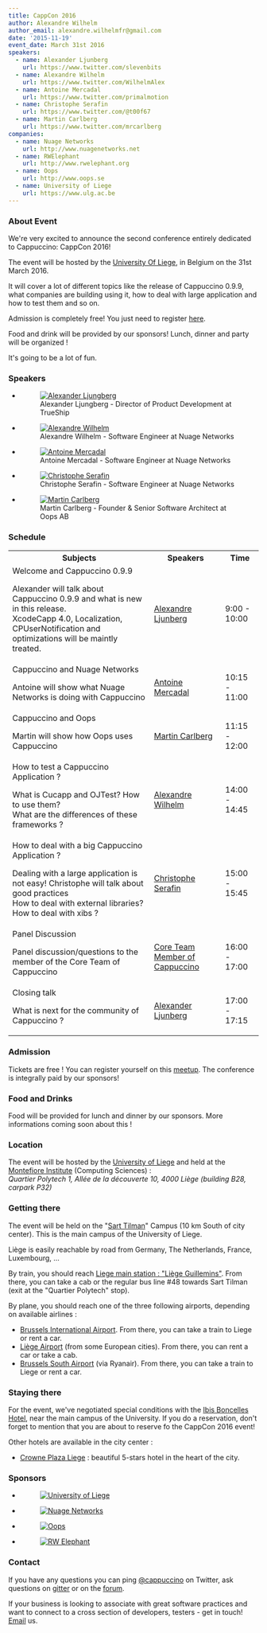 ```yaml
---
title: CappCon 2016
author: Alexandre Wilhelm
author_email: alexandre.wilhelmfr@gmail.com
date: '2015-11-19'
event_date: March 31st 2016
speakers:
  - name: Alexander Ljunberg
    url: https://www.twitter.com/slevenbits
  - name: Alexandre Wilhelm
    url: https://www.twitter.com/WilhelmAlex
  - name: Antoine Mercadal
    url: https://www.twitter.com/primalmotion
  - name: Christophe Serafin
    url: https://www.twitter.com/@t00f67
  - name: Martin Carlberg
    url: https://www.twitter.com/mrcarlberg
companies:
  - name: Nuage Networks
    url: http://www.nuagenetworks.net
  - name: RWElephant
    url: http://www.rwelephant.org
  - name: Oops
    url: http://www.oops.se
  - name: University of Liege
    url: https://www.ulg.ac.be
---
```


### About Event

We're very excited to announce the second conference entirely dedicated to Cappuccino: CappCon 2016!

The event will be hosted by the [University Of Liege](https://www.ulg.ac.be), in Belgium on the 31st March 2016.

It will cover a lot of different topics like the release of Cappuccino 0.9.9, what companies are building using it, how to deal with large application and how to test them and so on.

Admission is completely free! You just need to register [here](http://www.meetup.com/World-Cappuccino-Meetup/events/226898401/).

Food and drink will be provided by our sponsors! Lunch, dinner and party will be organized !

It's going to be a lot of fun.

### Speakers

<ul class="speakers">
    <li>
        <figure>
            <a href="https://twitter.com/slevenbits" target="_blank"><img src="/img/cappCon2016/Alexander-Ljunberg.png" alt="Alexander Ljungberg"></a>
            <figcaption>Alexander Ljungberg - Director of Product Development at TrueShip</figcaption>
        </figure>
    </li>
    <li>
        <figure>
            <a href="https://twitter.com/wilhelmalex" target="_blank"><img src="/img/cappCon2016/Alexandre-Wilhelm.png" alt="Alexandre Wilhelm"></a>
            <figcaption>Alexandre Wilhelm - Software Engineer at Nuage Networks</figcaption>
        </figure>
    </li>
    <li>
        <figure>
            <a href="https://twitter.com/primalmotion" target="_blank"><img src="/img/cappCon2016/Antoine-Mercadal.png" alt="Antoine Mercadal"></a>
            <figcaption>Antoine Mercadal - Software Engineer at Nuage Networks</figcaption>
        </figure>
    </li>
    <li>
        <figure>
            <a href="https://twitter.com/t00f67" target="_blank"><img src="/img/cappCon2016/Christophe-Serafin.png" alt="Christophe Serafin"></a>
            <figcaption>Christophe Serafin - Software Engineer at Nuage Networks</figcaption>
        </figure>
    </li>
    <li>
        <figure>
            <a href="https://twitter.com/mrcarlberg" target="_blank"><img src="/img/cappCon2016/Martin-Carlberg.png" alt="Martin Carlberg"></a>
            <figcaption>Martin Carlberg - Founder & Senior Software Architect at Oops AB</figcaption>
        </figure>
    </li>
</ul>

### Schedule

<table class="table span9 schedule">
    <tbody>
        <tr>
            <th>Subjects</th>
            <th>Speakers</th>
            <th>Time</th>
        </tr>
        <tr>
            <td>Welcome and Cappuccino 0.9.9<p class="p_schedule_description">Alexander will talk about Cappuccino 0.9.9 and what is new in this release.<br/> XcodeCapp 4.0, Localization, CPUserNotification and optimizations will be maintly treated.</p></td>
            <td><a href="https://twitter.com/slevenbits" target="_blank">Alexandre Ljunberg</a></td>
            <td>9:00 - 10:00</td>
        </tr>
        <tr>
            <td>Cappuccino and Nuage Networks<p class="p_schedule_description">Antoine will show what Nuage Networks is doing with Cappuccino</p></td>
            <td><a href="https://twitter.com/primalmotion" target="_blank">Antoine Mercadal</a></td>
            <td>10:15 - 11:00</td>
        </tr>
        <tr>
            <td>Cappuccino and Oops<p class="p_schedule_description">Martin will show how Oops uses Cappuccino</p></td>
            <td><a href="https://twitter.com/mrcarlberg" target="_blank">Martin Carlberg</a></td>
            <td>11:15 - 12:00</td>
        </tr>
        <tr>
            <td>How to test a Cappuccino Application ?<p class="p_schedule_description">What is Cucapp and OJTest? How to use them?<br/> What are the differences of these frameworks ?</p></td>
            <td><a href="https://twitter.com/wilhelmalex" target="_blank">Alexandre Wilhelm</a></td>
            <td>14:00 - 14:45</td>
        </tr>
        <tr>
            <td>How to deal with a big Cappuccino Application ?<p class="p_schedule_description">Dealing with a large application is not easy! Christophe will talk about good practices<br/>How to deal with external libraries? How to deal with xibs ?</p></td>
            <td><a href="https://twitter.com/t00f67" target="_blank">Christophe Serafin</a></td>
            <td>15:00 - 15:45</td>
        </tr>
        <tr>
            <td>Panel Discussion<p class="p_schedule_description">Panel discussion/questions to the member of the Core Team of Cappuccino</p></td>
            <td><a href="https://github.com/orgs/cappuccino/people" target="_blank">Core Team Member of Cappuccino</a></td>
            <td>16:00 - 17:00</td>
        </tr>
        <tr>
            <td>Closing talk<p class="p_schedule_description">What is next for the community of Cappuccino ?</p></td>
            <td><a href="https://twitter.com/slevenbits" target="_blank">Alexander Ljunberg</a></td>
            <td>17:00 - 17:15</td>
        </tr>
    </tbody>
</table>

### Admission

Tickets are free ! You can register yourself on this [meetup](http://www.meetup.com/World-Cappuccino-Meetup/events/226898401/). The conference is integrally paid by our sponsors!

### Food and Drinks

Food will be provided for lunch and dinner by our sponsors. More informations coming soon about this !

### Location

The event will be hosted by the [University of Liege](https://www.ulg.ac.be) and held at the [Montefiore Institute](http://www.montefiore.ulg.ac.be) (Computing Sciences) :<br>*Quartier Polytech 1, All&eacute;e de la d&eacute;couverte 10, 4000 Li&egrave;ge (building B28, carpark P32)*

<div id="map"></div>
<script>google.maps.event.addDomListener(window, 'load', initialize(50.5859669,5.5601193));</script>

### Getting there

The event will be held on the "[Sart Tilman](http://www.ulg.ac.be/cms/a_16385/en/sart-tilman)" Campus (10 km South of city center). This is the main campus of the University of Liege.

Liège is easily reachable by road from Germany, The Netherlands, France, Luxembourg, ...

By train, you should reach [Liege main station : "Liège Guillemins"](https://www.b-europe.com/Travel/Practical/Station%20information/Liege%20Guillemins). From there, you can take a cab or the regular bus line #48 towards Sart Tilman (exit at the "Quartier Polytech" stop).

By plane, you should reach one of the three following airports, depending on available airlines :<br/>
- [Brussels International Airport](http://www.brusselsairport.be). From there, you can take a train to Liege or rent a car.<br/>
- [Liège Airport](http://www.liegeairport.com) (from some European cities). From there, you can rent a car or take a cab.<br/>
- [Brussels South Airport](http://www.charleroi-airport.com) (via Ryanair). From there, you can take a train to Liege or rent a car.

### Staying there

For the event, we've negotiated special conditions with the [Ibis Boncelles Hotel](http://www.ibis.com/fr/hotel-3533-ibis-liege-seraing/index.shtml), near the main campus of the University. If you do a reservation, don't forget to mention that you are about to reserve fo the CappCon 2016 event!

Other hotels are available in the city center :<br/>
- [Crowne Plaza Liege](http://www.crowneplazaliege.be) : beautiful 5-stars hotel in the heart of the city.

### Sponsors

<ul class="sponsors">
    <li>
        <figure>
            <a href="https://www.ulg.ac.be" target="_blank"><img src="/img/cappCon2016/university-of-liege-logo.png" alt="University of Liege"></a>
        </figure>
    </li>
    <li>
        <figure>
            <a href="http://www.nuagenetworks.net/" target="_blank"><img src="/img/cappCon2016/nuage-networks-logo.png" alt="Nuage Networks"></a>
        </figure>
    </li>
    <li>
        <figure>
            <a href="http://www.oops.se" target="_blank"><img src="/img/cappCon2016/oops-logo.png" alt="Oops"></a>
        </figure>
    </li>
    <li>
        <figure>
            <a href="http://www.rwelephant.com" target="_blank"><img src="/img/cappCon2016/rw-elephant-logo.png" alt="RW Elephant "></a>
        </figure>
    </li>
</ul>

### Contact

If you have any questions you can ping [@cappuccino](http://twitter.com/cappuccino) on Twitter, ask questions on [gitter](https://gitter.im/cappuccino/cappuccino) or on the [forum](https://groups.google.com/forum/?fromgroups#!forum/objectivej).

If your business is looking to associate with great software practices and want to connect to a cross section of developers, testers - get in touch! [Email](mailto:cappcon2016@googlegroups.com) us.
